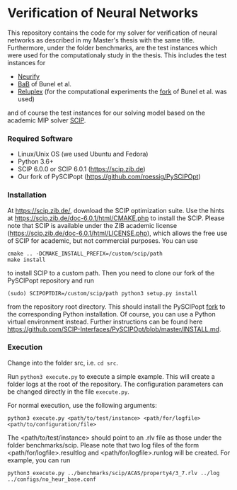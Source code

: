 # Verification of Neural Networks

This repository contains the code for my solver for verification of neural networks as described in my Master's thesis with the same title. Furthermore, under the folder benchmarks, are the test instances which were used for the computationaly study in the thesis. This includes the test instances for
* [Neurify](https://github.com/tcwangshiqi-columbia/Neurify)
* [BaB](https://github.com/oval-group/PLNN-verification/tree/newVersion) of Bunel et al.
* [Reluplex](https://github.com/guykatzz/ReluplexCav2017) (for the computational experiments the [fork](https://github.com/bunelr/ReluplexCav2017/tree/e316ae8193dfe6d6f8b869e95a8502c5316b3d87) of Bunel et al. was used)

and of course the test instances for our solving model based on the academic MIP solver [SCIP](scip.zib.de).

### Required Software
* Linux/Unix OS (we used Ubuntu and Fedora)
* Python 3.6+
* SCIP 6.0.0 or SCIP 6.0.1  (https://scip.zib.de)
* Our fork of PySCIPopt  (https://github.com/roessig/PySCIPOpt)

### Installation
At https://scip.zib.de/, download the SCIP optimization suite.
Use the hints at https://scip.zib.de/doc-6.0.1/html/CMAKE.php to install the SCIP. Please note that SCIP is available under the ZIB academic license (https://scip.zib.de/doc-6.0.1/html/LICENSE.php), which allows the free use of SCIP for academic, but not commercial purposes. You can use 
```
cmake .. -DCMAKE_INSTALL_PREFIX=/custom/scip/path
make install
```
to install SCIP to a custom path. Then you need to clone our fork of the PySCIPopt repository and run
```
(sudo) SCIPOPTDIR=/custom/scip/path python3 setup.py install
```
from the repository root directory. This should install the PySCIPopt [fork](https://github.com/roessig/PySCIPOpt) to the corresponding Python installation. Of course, you can use a Python virtual environment instead. Further instructions can be found here https://github.com/SCIP-Interfaces/PySCIPOpt/blob/master/INSTALL.md.

### Execution
Change into the folder src, i.e. `cd src`.  

Run `python3 execute.py` to execute a simple example. This will create a folder logs at the root of the repository. The configuration parameters can be changed directly in the file `execute.py`.

For normal execution, use the following arguments:  
```
python3 execute.py <path/to/test/instance> <path/for/logfile> <path/to/configuration/file> 
```  
The <path/to/test/instance> should point to an .rlv file as those under the folder benchmarks/scip. Please note that two log files of the form <path/for/logfile>.resultlog and <path/for/logfile>.runlog will be created. For example, you can run    
```
python3 execute.py ../benchmarks/scip/ACAS/property4/3_7.rlv ../log ../configs/no_heur_base.conf
```

